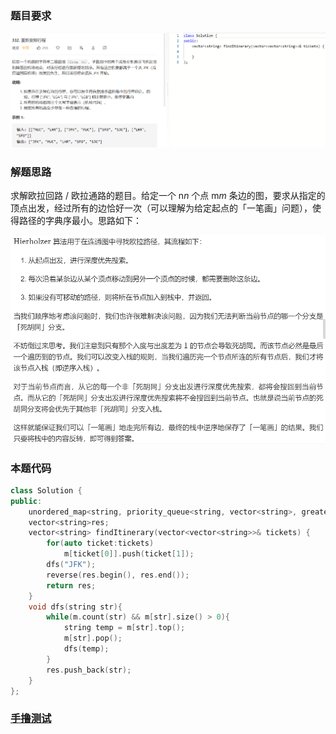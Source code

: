 ### 题目要求

![](pic/332.png)

### 解题思路

求解欧拉回路 / 欧拉通路的题目。给定一个 n*n* 个点 m*m* 条边的图，要求从指定的顶点出发，经过所有的边恰好一次（可以理解为给定起点的「一笔画」问题），使得路径的字典序最小。思路如下：

![](./pic/332-1.png)

### 本题代码

```c++
class Solution {
public:
    unordered_map<string, priority_queue<string, vector<string>, greater<string>>>m;
    vector<string>res;
    vector<string> findItinerary(vector<vector<string>>& tickets) {
        for(auto ticket:tickets)
            m[ticket[0]].push(ticket[1]);
        dfs("JFK");
        reverse(res.begin(), res.end());
        return res;
    }
    void dfs(string str){
        while(m.count(str) && m[str].size() > 0){
            string temp = m[str].top();
            m[str].pop();
            dfs(temp);
        }
        res.push_back(str);
    }
};
```

### [手撸测试](https://leetcode-cn.com/problems/reconstruct-itinerary/) 
